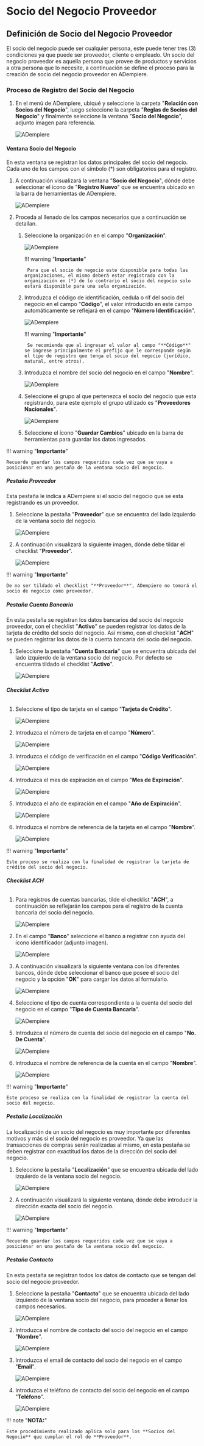 # **Socio del Negocio Proveedor**

## **Definición de Socio del Negocio Proveedor**                

El socio del negocio puede ser cualquier persona, este puede tener tres (3) condiciones ya que puede ser proveedor, cliente o empleado. Un socio del negocio proveedor es aquella persona que provee de productos y servicios a otra persona que lo necesite, a continuación se define el proceso para la creación de socio del negocio proveedor en ADempiere.

### **Proceso de Registro del Socio del Negocio**

1. En el menú de ADempiere, ubiqué y seleccione la carpeta "**Relación con Socios del Negocio**", luego seleccione la carpeta "**Reglas de Socios del Negocio**" y finalmente seleccione la ventana "**Socio del Negocio**", adjunto imagen para referencia.

    ![ADempiere](../img/menu.png "Menú de ADempiere")

#### **Ventana Socio del Negocio** 

En esta ventana se registran los datos principales del socio del negocio. Cada uno de los campos con el símbolo (*) son obligatorios para el registro.

1. A continuación visualizará la ventana "**Socio del Negocio**", dónde debe seleccionar el ícono de "**Registro Nuevo**" que se encuentra ubicado en la barra de herramientas de ADempiere.

    ![ADempiere](../img/ventana.png "Ventana de Registro de Socio del Negocio")

1. Proceda al llenado de los campos necesarios que a continuación se detallan.
    
    1. Seleccione la organización en el campo "**Organización**".

        ![ADempiere](../img/organizacion.png "Ventana de Registro de Socio del Negocio")

        !!! warning "**Importante**"

            Para que el socio de negocio este disponible para todas las organizaciones, el mismo deberá estar registrado con la organización en (*) de lo contrario el socio del negocio solo estará disponible para una sola organización. 
    
    1. Introduzca el código de identificación, cedula o rif del socio del negocio en el campo "**Código**", el valor introducido en este campo automáticamente se reflejará en el campo "**Número Identificación**".
        
        ![ADempiere](../img/codigo.png "Ventana de Registro de Socio del Negocio")
    
        !!! warning "**Importante**"

            Se recomienda que al ingresar el valor al campo "**Código**" se ingrese principalmente el prefijo que le corresponde según el tipo de registro que tenga el socio del negocio (jurídico, natural, entre otros).

    1. Introduzca el nombre del socio del negocio en el campo "**Nombre**".

        ![ADempiere](../img/nombre.png "Ventana de Registro de Socio del Negocio")

    1. Seleccione el grupo al que pertenezca el socio del negocio que esta registrando, para este ejemplo el grupo utilizado es "**Proveedores Nacionales**".

        ![ADempiere](../img/grupo.png "Ventana de Registro de Socio del Negocio")

    1. Seleccione el ícono "**Guardar Cambios**" ubicado en la barra de herramientas para guardar los datos ingresados.

!!! warning "**Importante**"

    Recuerde guardar los campos requeridos cada vez que se vaya a posicionar en una pestaña de la ventana socio del negocio. 

##### **Pestaña Proveedor**

Esta pestaña le indica a ADempiere si el socio del negocio que se esta registrando es un proveedor. 

1. Seleccione la pestaña "**Proveedor**" que se encuentra del lado izquierdo de la ventana socio del negocio. 

    ![ADempiere](../img/pestproveedor.png "Ventana de Registro de Socio del Negocio")

1. A continuación visualizará la siguiente imagen, dónde debe tildar el checklist "**Proveedor**". 

    ![ADempiere](../img/checklist.png "Ventana de Registro de Socio del Negocio")

!!! warning "**Importante**"

    De no ser tildado el checklist "**Proveedor**", ADempiere no tomará el socio de negocio como proveedor. 

##### **Pestaña Cuenta Bancaria**

En esta pestaña se registran los datos bancarios del socio del negocio proveedor, con el checklist "**Activo**" se pueden registrar los datos de la tarjeta de crédito del socio del negocio. Así mismo, con el checklist "**ACH**" se pueden registrar los datos de la cuenta bancaria del socio del negocio.

1. Seleccione la pestaña "**Cuenta Bancaria**" que se encuentra ubicada del lado izquierdo de la ventana socio del negocio. Por defecto se encuentra tildado el checklist "**Activo**".

    ![ADempiere](../img/pestcuenta.png "Ventana de Registro de Socio del Negocio")

###### **Checklist Activo**

1. Seleccione el tipo de tarjeta en el campo "**Tarjeta de Crédito**".

    ![ADempiere](../img/tipotarjeta.png "Ventana de Registro de Socio del Negocio")

1. Introduzca el número de tarjeta en el campo "**Número**".

    ![ADempiere](../img/nutarjeta.png "Ventana de Registro de Socio del Negocio")

1. Introduzca el código de verificación en el campo "**Código Verificación**".

    ![ADempiere](../img/codverificacion.png "Ventana de Registro de Socio del Negocio")

1. Introduzca el mes de expiración en el campo "**Mes de Expiración**".

    ![ADempiere](../img/mesexpiracion.png "Ventana de Registro de Socio del Negocio")

1. Introduzca el año de expiración en el campo "**Año de Expiración**".

    ![ADempiere](../img/añoexpiracion.png "Ventana de Registro de Socio del Negocio")

1. Introduzca el nombre de referencia de la tarjeta en el campo "**Nombre**".

    ![ADempiere](../img/nomcuenta.png "Ventana de Registro de Socio del Negocio")

!!! warning "**Importante**"
    
    Este proceso se realiza con la finalidad de registrar la tarjeta de crédito del socio del negocio. 

###### **Checklist ACH**

1. Para registros de cuentas bancarias, tilde el checklist "**ACH**", a continuación se reflejarán los campos para el registro de la cuenta bancaria del socio del negocio.
    
    ![ADempiere](../img/ACH.png "Ventana de Registro de Socio del Negocio")

1. En el campo "**Banco**" seleccione el banco a registrar con ayuda del ícono identificador (adjunto imagen).

    ![ADempiere](../img/banco.png "Ventana de Registro de Socio del Negocio")

1. A continuación visualizará la siguiente ventana con los diferentes bancos, dónde debe seleccionar el banco que posee el socio del negocio y la opción "**OK**" para cargar los datos al formulario.

    ![ADempiere](../img/ventcuentas.png "Ventana de Registro de Socio del Negocio")

1. Seleccione el tipo de cuenta correspondiente a la cuenta del socio del negocio en el campo "**Tipo de Cuenta Bancaria**".

    ![ADempiere](../img/tipocuenta.png "Ventana de Registro de Socio del Negocio")

1. Introduzca el número de cuenta del socio del negocio en el campo "**No. De Cuenta**".

    ![ADempiere](../img/numcuenta.png "Ventana de Registro de Socio del Negocio")

1. Introduzca el nombre de referencia de la cuenta en el campo "**Nombre**".

    ![ADempiere](../img/nomcuenta2.png "Ventana de Registro de Socio del Negocio")

!!! warning "**Importante**"

    Este proceso se realiza con la finalidad de registrar la cuenta del socio del negocio. 

##### **Pestaña Localización**

La localización de un socio del negocio es muy importante por diferentes motivos y más si el socio del negocio es proveedor. Ya que las transacciones de compras serán realizadas al mismo, en esta pestaña se deben registrar con exactitud los datos de la dirección del socio del negocio.

1. Seleccione la pestaña "**Localización**" que se encuentra ubicada del lado izquierdo de la ventana socio del negocio.

    ![ADempiere](../img/pestlocalizacion.png "Ventana de Registro de Socio del Negocio")

1. A continuación visualizará la siguiente ventana, dónde debe introducir la dirección exacta del socio del negocio.

    ![ADempiere](../img/ventlocalizacion.png "Ventana de Registro de Socio del Negocio")

!!! warning "**Importante**"
                
    Recuerde guardar los campos requeridos cada vez que se vaya a posicionar en una pestaña de la ventana socio del negocio.

##### **Pestaña Contacto**

En esta pestaña se registran todos los datos de contacto que se tengan del socio del negocio proveedor.

1. Seleccione la pestaña "**Contacto**" que se encuentra ubicada del lado izquierdo de la ventana socio del negocio, para proceder a llenar los campos necesarios.

    ![ADempiere](../img/pestcontacto.png "Ventana de Registro de Socio del Negocio")

1. Introduzca el nombre de contacto del socio del negocio en el campo "**Nombre**".

    ![ADempiere](../img/nombcontacto.png "Ventana de Registro de Socio del Negocio")

1. Introduzca el email de contacto del socio del negocio en el campo "**Email**".

    ![ADempiere](../img/emailcontacto.png "Ventana de Registro de Socio del Negocio")

1. Introduzca el teléfono de contacto del socio del negocio en el campo "**Teléfono**".

    ![ADempiere](../img/telecontacto.png "Ventana de Registro de Socio del Negocio")

!!! note "**NOTA:**"
        
    Este procedimiento realizado aplica solo para los **Socios del Negocio** que cumplan el rol de **Proveedor**.
